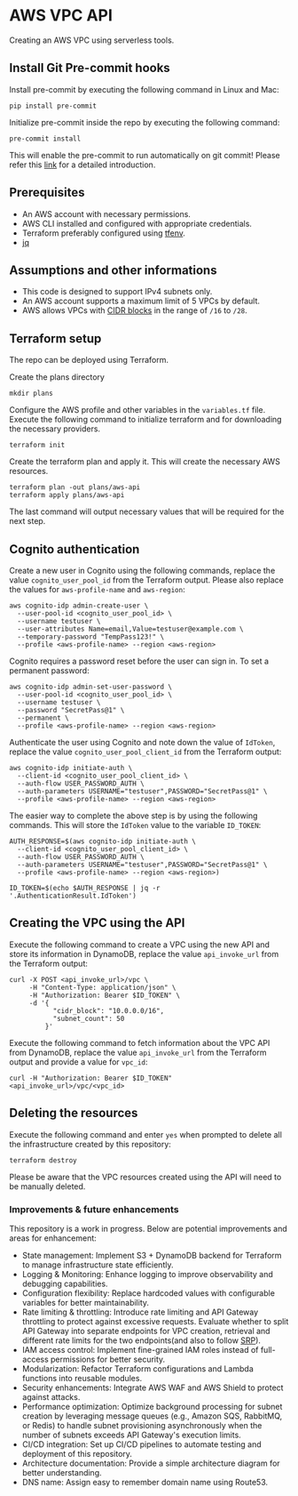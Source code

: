 # AWS VPC API

Creating an AWS VPC using serverless tools.


## Install Git Pre-commit hooks

Install pre-commit by executing the following command in Linux and Mac:

```
pip install pre-commit
```

Initialize pre-commit inside the repo by executing the following command:

```
pre-commit install
```

This will enable the pre-commit to run automatically on git commit!
Please refer this [link](https://pre-commit.com/) for a detailed introduction.


## Prerequisites

- An AWS account with necessary permissions.
- AWS CLI installed and configured with appropriate credentials.
- Terraform preferably configured using [tfenv](https://github.com/tfutils/tfenv).
- [jq](https://jqlang.org/)


## Assumptions and other informations

- This code is designed to support IPv4 subnets only.
- An AWS account supports a maximum limit of 5 VPCs by default.
- AWS allows VPCs with [CIDR blocks](https://docs.aws.amazon.com/vpc/latest/userguide/subnet-sizing.html#subnet-sizing-ipv4) in the range of `/16` to `/28`.


## Terraform setup

The repo can be deployed using Terraform.


Create the plans directory

```
mkdir plans
```

Configure the AWS profile and other variables in the `variables.tf` file.
Execute the following command to initialize terraform and for downloading the necessary providers.

```
terraform init
```

Create the terraform plan and apply it. This will create the necessary AWS resources.

```
terraform plan -out plans/aws-api
terraform apply plans/aws-api
```

The last command will output necessary values that will be required for the next step.


## Cognito authentication

Create a new user in Cognito using the following commands, replace the value `cognito_user_pool_id` from the Terraform output. Please also replace the values for `aws-profile-name` and `aws-region`:

```
aws cognito-idp admin-create-user \
  --user-pool-id <cognito_user_pool_id> \
  --username testuser \
  --user-attributes Name=email,Value=testuser@example.com \
  --temporary-password "TempPass123!" \
  --profile <aws-profile-name> --region <aws-region>
```

Cognito requires a password reset before the user can sign in. To set a permanent password:

```
aws cognito-idp admin-set-user-password \
  --user-pool-id <cognito_user_pool_id> \
  --username testuser \
  --password "SecretPass@1" \
  --permanent \
  --profile <aws-profile-name> --region <aws-region>
```

Authenticate the user using Cognito and note down the value of `IdToken`, replace the value `cognito_user_pool_client_id` from the Terraform output:

```
aws cognito-idp initiate-auth \
  --client-id <cognito_user_pool_client_id> \
  --auth-flow USER_PASSWORD_AUTH \
  --auth-parameters USERNAME="testuser",PASSWORD="SecretPass@1" \
  --profile <aws-profile-name> --region <aws-region>
```

The easier way to complete the above step is by using the following commands. This will store the `IdToken` value to the variable `ID_TOKEN`:

```
AUTH_RESPONSE=$(aws cognito-idp initiate-auth \
  --client-id <cognito_user_pool_client_id> \
  --auth-flow USER_PASSWORD_AUTH \
  --auth-parameters USERNAME="testuser",PASSWORD="SecretPass@1" \
  --profile <aws-profile-name> --region <aws-region>)

ID_TOKEN=$(echo $AUTH_RESPONSE | jq -r '.AuthenticationResult.IdToken')
```


## Creating the VPC using the API

Execute the following command to create a VPC using the new API and store its information in DynamoDB, replace the value `api_invoke_url` from the Terraform output:

```
curl -X POST <api_invoke_url>/vpc \
     -H "Content-Type: application/json" \
     -H "Authorization: Bearer $ID_TOKEN" \
     -d '{
           "cidr_block": "10.0.0.0/16",
           "subnet_count": 50
         }'
```

Execute the following command to fetch information about the VPC API from DynamoDB, replace the value `api_invoke_url` from the Terraform output and provide a value for `vpc_id`:

```
curl -H "Authorization: Bearer $ID_TOKEN" <api_invoke_url>/vpc/<vpc_id>
```


## Deleting the resources

Execute the following command and enter `yes` when prompted to delete all the infrastructure created by this repository:

```
terraform destroy
```

Please be aware that the VPC resources created using the API will need to be manually deleted.


### Improvements & future enhancements

This repository is a work in progress. Below are potential improvements and areas for enhancement:

- State management: Implement S3 + DynamoDB backend for Terraform to manage infrastructure state efficiently.
- Logging & Monitoring: Enhance logging to improve observability and debugging capabilities.
- Configuration flexibility: Replace hardcoded values with configurable variables for better maintainability.
- Rate limiting & throttling: Introduce rate limiting and API Gateway throttling to protect against excessive requests. Evaluate whether to split API Gateway into separate endpoints for VPC creation, retrieval and different rate limits for the two endpoints(and also to follow [SRP](https://en.wikipedia.org/wiki/Single-responsibility_principle)).
- IAM access control: Implement fine-grained IAM roles instead of full-access permissions for better security.
- Modularization: Refactor Terraform configurations and Lambda functions into reusable modules.
- Security enhancements: Integrate AWS WAF and AWS Shield to protect against attacks.
- Performance optimization: Optimize background processing for subnet creation by leveraging message queues (e.g., Amazon SQS, RabbitMQ, or Redis) to handle subnet provisioning asynchronously when the number of subnets exceeds API Gateway's execution limits.
- CI/CD integration: Set up CI/CD pipelines to automate testing and deployment of this repository.
- Architecture documentation: Provide a simple architecture diagram for better understanding.
- DNS name: Assign easy to remember domain name using Route53.
